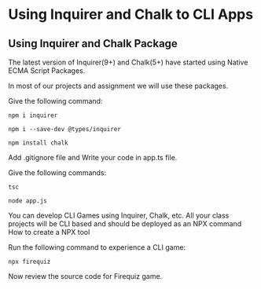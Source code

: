 # Using Inquirer and Chalk to CLI Apps

## Using Inquirer and Chalk Package

The latest version of Inquirer(9+) and Chalk(5+) have started using Native ECMA Script Packages.

In most of our projects and assignment we will use these packages.

Give the following command:

    npm i inquirer

    npm i --save-dev @types/inquirer

    npm install chalk
Add .gitignore file and Write your code in app.ts file.

Give the following commands:

    tsc

    node app.js
You can develop CLI Games using Inquirer, Chalk, etc. All your class projects will be CLI based and should be deployed as an NPX command
How to create a NPX tool

Run the following command to experience a CLI game:

    npx firequiz
Now review the source code for Firequiz game.